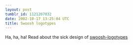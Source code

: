 ```yaml
---
layout: post
tumblr_id: 1121207032  
date: 2002-10-17 13:25:04 UTC
title: Swoosh logotypes
---
```


Ha, ha, ha! Read about the sick design of <a href="http://www.thestreet.com/tech/internet/986150.html" target="_blank">swoosh-logotypes</a>
